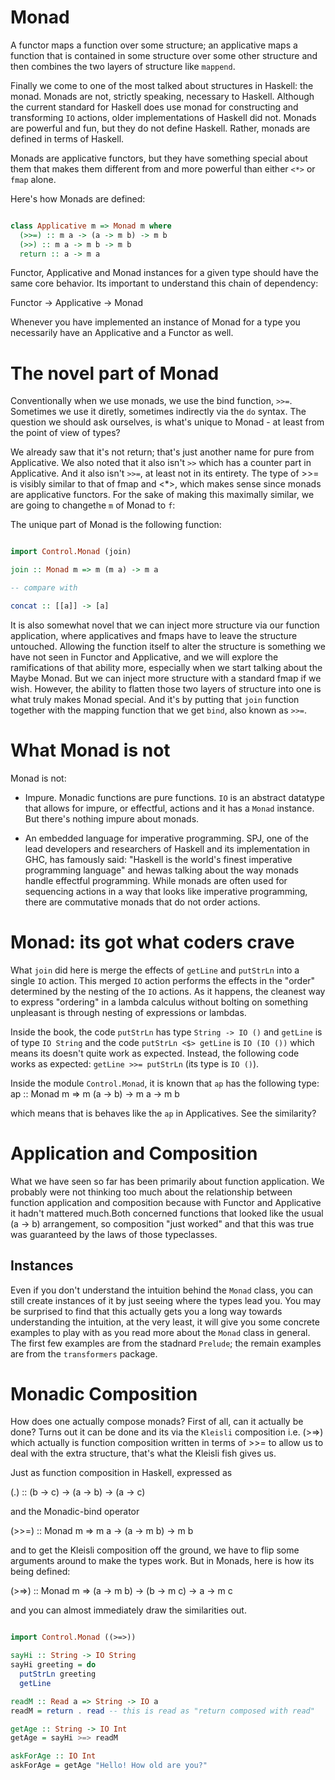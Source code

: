 # Monad

A functor maps a function over some structure; an applicative maps a function
that is contained in some structure over some other structure and then combines
the two layers of structure like `mappend`.



Finally we come to one of the most talked about structures in Haskell: the monad. Monads are not, strictly speaking, necessary to Haskell.
Although the current standard for Haskell does use monad for constructing and transforming `IO` actions, older implementations of
Haskell did not. Monads are powerful and fun, but they do not define Haskell. Rather, monads are defined in terms of Haskell.

Monads are applicative functors, but they have something special about them that makes them different from and more powerful
than either `<*>` or `fmap` alone.

Here's how Monads are defined:
```haskell

class Applicative m => Monad m where
  (>>=) :: m a -> (a -> m b) -> m b
  (>>) :: m a -> m b -> m b
  return :: a -> m a

```

Functor, Applicative and Monad instances for a given type should have the same core behavior. Its important to understand this
chain of dependency: 

Functor -> Applicative -> Monad

Whenever you have implemented an instance of Monad for a type you necessarily have an Applicative and a Functor as well.

# The novel part of Monad

Conventionally when we use monads, we use the bind function, `>>=`. Sometimes we use it diretly, sometimes 
indirectly via the `do` syntax. The question we should ask ourselves, is what's unique to Monad - at least
from the point of view of types?

We already saw that it's not return; that's just another name for pure from Applicative. We also noted that it
also isn't `>>` which has a counter part in Applicative. And it also isn't `>>=`, at least not in its entirety. The
type of >>= is visibly similar to that of fmap and <*>, which makes sense since monads are applicative functors. 
For the sake of making this maximally similar, we are going to changethe `m` of Monad to `f`:

The unique part of Monad is the following function:

```haskell

import Control.Monad (join)

join :: Monad m => m (m a) -> m a

-- compare with

concat :: [[a]] -> [a]

```

It is also somewhat novel that we can inject more structure via our function application, where applicatives
and fmaps have to leave the structure untouched. Allowing the function itself to alter the structure is something
we have not seen in Functor and Applicative, and we will explore the ramifications of that ability more, especially
when we start talking about the Maybe Monad. But we can inject more structure with a standard fmap if we wish. However,
the ability to flatten those two layers of structure into one is what truly makes Monad special. And it's by putting 
that `join` function together with the mapping function that we get `bind`, also known as `>>=`.

# What Monad is not

Monad is not:

+ Impure. Monadic functions are pure functions. `IO` is an abstract datatype that allows for impure, or effectful, actions
  and it has a `Monad` instance. But there's nothing impure about monads.

+ An embedded language for imperative programming. SPJ, one of the lead developers and researchers of Haskell
  and its implementation in GHC, has famously said: "Haskell is the world's finest imperative programming language"
  and hewas talking about the way monads handle effectful programming. While monads are often used for sequencing 
  actions in a way that looks like imperative programming, there are commutative monads that do not order actions.

# Monad: its got what coders crave

What `join` did here is merge the effects of `getLine` and `putStrLn` into a single
`IO` action. This merged `IO` action performs the effects in the "order" determined
by the nesting of the `IO` actions. As it happens, the cleanest way to express
"ordering" in a lambda calculus without bolting on something unpleasant is
through nesting of expressions or lambdas.

Inside the book, the code `putStrLn` has type `String -> IO ()` and `getLine`
is of type `IO String` and the code `putStrLn <$> getLine` is `IO (IO ())`
which means its doesn't quite work as expected. Instead, the following code
works as expected: `getLine >>= putStrLn` (its type is `IO ()`).

Inside the module `Control.Monad`, it is known that `ap` has the following
type: ap :: Monad m => m (a -> b) -> m a -> m b

which means that is behaves like the `ap` in Applicatives. See the similarity?

# Application and Composition

What we have seen so far has been primarily about function application. We
probably were not thinking too much about the relationship between function
application and composition because with Functor and Applicative it hadn't
mattered much.Both concerned functions that looked like the usual (a -> b)
arrangement, so composition "just worked" and that this was true was guaranteed
by the laws of those typeclasses.

## Instances

Even if you don't understand the intuition behind the `Monad` class, you can
still create instances of it by just seeing where the types lead you. You may
be surprised to find that this actually gets you a long way towards
understanding the intuition, at the very least, it will give you some concrete
examples to play with as you read more about the `Monad` class in general. The
first few examples are from the stadnard `Prelude`; the remain examples are
from the `transformers` package.


# Monadic Composition

How does one actually compose monads? First of all, can it actually be done?
Turns out it can be done and its via the `Kleisli` composition i.e. (>=>)
which actually is function composition written in terms of >>= to allow us to
deal with the extra structure, that's what the Kleisli fish gives us.

Just as function composition in Haskell, expressed as 

(.) :: (b -> c) -> (a -> b) -> (a -> c)

and the Monadic-bind operator 

(>>=) :: Monad m => m a -> (a -> m b) -> m b

and to get the Kleisli composition off the ground, we have to flip some
arguments around to make the types work. But in Monads, here is how its being
defined:

(>=>) :: Monad m => (a -> m b) -> (b -> m c) -> a -> m c

and you can almost immediately draw the similarities out.

```haskell

import Control.Monad ((>=>))

sayHi :: String -> IO String
sayHi greeting = do
  putStrLn greeting
  getLine

readM :: Read a => String -> IO a
readM = return . read -- this is read as "return composed with read"

getAge :: String -> IO Int
getAge = sayHi >=> readM

askForAge :: IO Int
askForAge = getAge "Hello! How old are you?"

```


